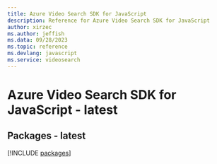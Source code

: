```yaml
---
title: Azure Video Search SDK for JavaScript
description: Reference for Azure Video Search SDK for JavaScript
author: xirzec
ms.author: jeffish
ms.data: 09/28/2023
ms.topic: reference
ms.devlang: javascript
ms.service: videosearch
---
```

# Azure Video Search SDK for JavaScript - latest
## Packages - latest
[!INCLUDE [packages](video-search-index.md)]